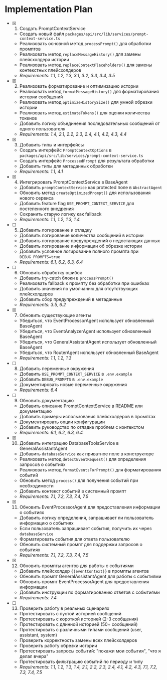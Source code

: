# Implementation Plan

- [x] 1. Создать PromptContextService
  - Создать новый файл `packages/api/src/lib/services/prompt-context-service.ts`
  - Реализовать основной метод `processPrompt()` для обработки промптов
  - Реализовать метод `replaceMessageHistory()` для замены плейсхолдера истории
  - Реализовать метод `replaceContextPlaceholders()` для замены контекстных плейсхолдеров
  - _Requirements: 1.1, 1.2, 1.3, 3.1, 3.2, 3.3, 3.4, 3.5_

- [x] 2. Реализовать форматирование и оптимизацию истории
  - Реализовать метод `formatMessageHistory()` для форматирования истории сообщений
  - Реализовать метод `optimizeHistorySize()` для умной обрезки истории
  - Реализовать метод `estimateTokens()` для оценки количества токенов
  - Добавить логику объединения последовательных сообщений от одного пользователя
  - _Requirements: 1.4, 2.1, 2.2, 2.3, 2.4, 4.1, 4.2, 4.3, 4.4_

- [x] 3. Добавить типы и интерфейсы
  - Создать интерфейс `PromptContextOptions` в `packages/api/src/lib/services/prompt-context-service.ts`
  - Создать интерфейс `ProcessedPrompt` для результата обработки
  - Добавить типы для метаданных обработки
  - _Requirements: 1.1, 4.1_

- [x] 4. Интегрировать PromptContextService в BaseAgent
  - Добавить `promptContextService` как protected поле в `AbstractAgent`
  - Обновить метод `createOptimizedPrompt()` для использования нового сервиса
  - Добавить feature flag `USE_PROMPT_CONTEXT_SERVICE` для постепенного внедрения
  - Сохранить старую логику как fallback
  - _Requirements: 1.1, 1.2, 1.3, 1.4_

- [ ] 5. Добавить логирование и отладку
  - Добавить логирование количества сообщений в истории
  - Добавить логирование предупреждений о недостающих данных
  - Добавить логирование информации об обрезке истории
  - Добавить условное логирование полного промпта при `DEBUG_PROMPTS=true`
  - _Requirements: 6.1, 6.2, 6.3, 6.4_

- [ ] 6. Обновить обработку ошибок
  - Добавить try-catch блоки в `processPrompt()`
  - Реализовать fallback к промпту без обработки при ошибках
  - Добавить значения по умолчанию для отсутствующих плейсхолдеров
  - Добавить сбор предупреждений в метаданные
  - _Requirements: 3.5, 6.2_

- [x] 7. Обновить существующие агенты
  - Убедиться, что EventProcessorAgent использует обновленный BaseAgent
  - Убедиться, что EventAnalyzerAgent использует обновленный BaseAgent
  - Убедиться, что GeneralAssistantAgent использует обновленный BaseAgent
  - Убедиться, что RouterAgent использует обновленный BaseAgent
  - _Requirements: 1.1, 1.2, 1.3_

- [ ] 8. Добавить переменные окружения
  - Добавить `USE_PROMPT_CONTEXT_SERVICE` в `.env.example`
  - Добавить `DEBUG_PROMPTS` в `.env.example`
  - Документировать новые переменные окружения
  - _Requirements: 6.4_

- [ ] 9. Обновить документацию
  - Добавить описание PromptContextService в README или документацию
  - Добавить примеры использования плейсхолдеров в промптах
  - Документировать опции конфигурации
  - Добавить руководство по отладке проблем с контекстом
  - _Requirements: 6.1, 6.2, 6.3, 6.4_

- [x] 10. Добавить интеграцию DatabaseToolsService в GeneralAssistantAgent
  - Добавить `databaseService` как приватное поле в конструкторе
  - Реализовать метод `detectEventRequest()` для определения запросов о событиях
  - Реализовать метод `formatEventsForPrompt()` для форматирования событий
  - Обновить метод `process()` для получения событий при необходимости
  - Добавить контекст событий в системный промпт
  - _Requirements: 7.1, 7.2, 7.3, 7.4, 7.5_

- [x] 11. Обновить EventProcessorAgent для предоставления информации о событиях
  - Добавить логику определения, запрашивает ли пользователь информацию о событиях
  - Если пользователь запрашивает события, получить их через `databaseService`
  - Форматировать события для ответа пользователю
  - Обновить системный промпт для поддержки запросов о событиях
  - _Requirements: 7.1, 7.2, 7.3, 7.4, 7.5_

- [x] 12. Обновить промпты агентов для работы с событиями
  - Добавить плейсхолдер `{{eventContext}}` в промпты агентов
  - Обновить промпт GeneralAssistantAgent для работы с событиями
  - Обновить промпт EventProcessorAgent для предоставления информации
  - Добавить инструкции по форматированию ответов с событиями
  - _Requirements: 7.4_

- [ ] 13. Проверить работу в реальных сценариях
  - Протестировать с пустой историей сообщений
  - Протестировать с короткой историей (2-3 сообщения)
  - Протестировать с длинной историей (50+ сообщений)
  - Протестировать с различными типами сообщений (user, assistant, system)
  - Проверить корректность замены всех плейсхолдеров
  - Проверить работу обрезки истории
  - Протестировать запросы событий: "покажи мои события", "что я делал вчера"
  - Протестировать фильтрацию событий по периоду и типу
  - _Requirements: 1.1, 1.2, 1.3, 1.4, 2.1, 2.2, 2.3, 2.4, 4.1, 4.2, 4.3, 7.1, 7.2, 7.3, 7.4, 7.5_
